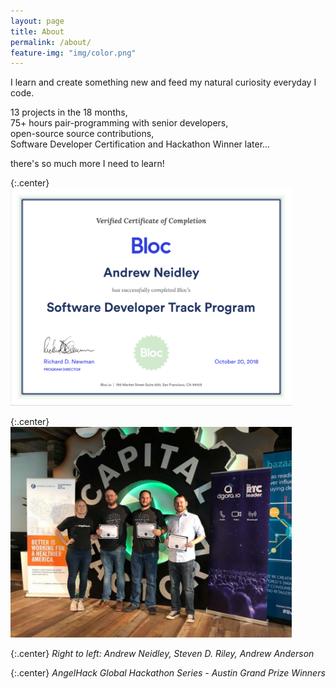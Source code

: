 ```yaml
---
layout: page
title: About
permalink: /about/
feature-img: "img/color.png"
---
```


I learn and create something new and feed my natural curiosity everyday I code.

13 projects in the 18 months,<br/>
75+ hours pair-programming with senior developers,<br/>
open-source source contributions,<br/>
Software Developer Certification and Hackathon Winner later...

there's so much more I need to learn!

{:.center}
<img src="/img/bloc_certificate.png" alt="Bloc Certificate" style="width: 450px;"/>



{:.center}
<img src="/img/hackathon.png" alt="AngelHack Global Hackathon Series Grand Prize Winners - Austin" style="width: 450px;" class="about" />

{:.center}
*Right to left: Andrew Neidley, Steven D. Riley, Andrew Anderson*

{:.center}
*AngelHack Global Hackathon Series - Austin Grand Prize Winners*
